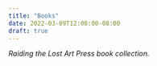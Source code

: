 ```yaml
---
title: "Books"
date: 2022-03-09T12:00:00-08:00
draft: true
---
```


*Raiding the Lost Art Press book collection.*